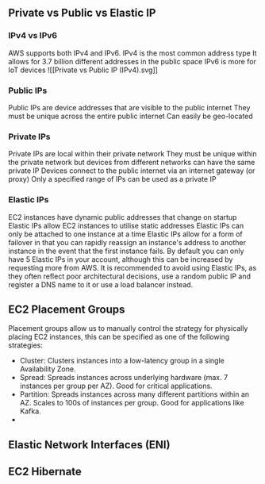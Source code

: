 ## Private vs Public vs Elastic IP
### IPv4 vs IPv6
AWS supports both IPv4 and IPv6.
IPv4 is the most common address type
It allows for 3.7 billion different addresses in the public space
IPv6 is more for IoT devices
![[Private vs Public IP (IPv4).svg]]
### Public IPs
Public IPs are device addresses that are visible to the public internet
They must be unique across the entire public internet
Can easily be geo-located
### Private IPs
Private IPs are local within their private network
They must be unique within the private network but devices from different networks can have the same private IP
Devices connect to the public internet via an internet gateway (or proxy)
Only a specified range of IPs can be used as a private IP
### Elastic IPs
EC2 instances have dynamic public addresses that change on startup
Elastic IPs allow EC2 instances to utilise static addresses
Elastic IPs can only be attached to one instance at a time
Elastic IPs allow for a form of failover in that you can rapidly reassign an instance's address to another instance in the event that the first instance fails.
By default you can only have 5 Elastic IPs in your account, although this can be increased by requesting more from AWS.
It is recommended to avoid using Elastic IPs, as they often reflect poor architectural decisions, use a random public IP and register a DNS name to it or use a load balancer instead.
## EC2 Placement Groups
Placement groups allow us to manually control the strategy for physically placing EC2 instances, this can be specified as one of the following strategies:
- Cluster: Clusters instances into a low-latency group in a single Availability Zone.
- Spread: Spreads instances across underlying hardware (max. 7 instances per group per AZ). Good for critical applications.
- Partition: Spreads instances across many different partitions within an AZ. Scales to 100s of instances per group. Good for applications like Kafka.
- 
## Elastic Network Interfaces (ENI)
## EC2 Hibernate